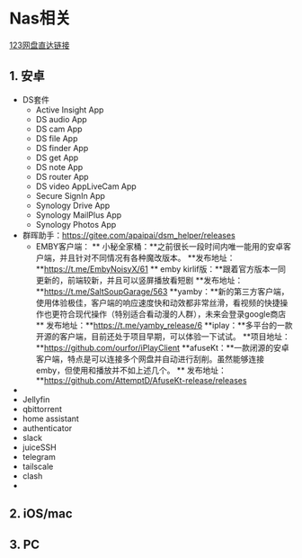 # Nas相关

[123网盘直达链接](https://www.123pan.com/s/wgO8Vv-xdKP3.html)
## 1. 安卓
- DS套件
    - Active Insight App
    - DS audio App
    - DS cam App
    - DS file App
    - DS finder App
    - DS get App
    - DS note App
    - DS router App
    - DS video AppLiveCam App
    - Secure SignIn App
    - Synology Drive App
    - Synology MailPlus App
    - Synology Photos App
- 群晖助手：https://gitee.com/apaipai/dsm_helper/releases
    - EMBY客户端：
     ** 小秘全家桶：**之前很长一段时间内唯一能用的安卓客户端，并且针对不同情况有各种魔改版本。
      **发布地址：**https://t.me/EmbyNoisyX/61
     ** emby kirlif版：**跟着官方版本一同更新的，前端较新，并且可以竖屏播放看短剧
      **发布地址：**https://t.me/SaltSoupGarage/563
      **yamby：**新的第三方客户端，使用体验极佳，客户端的响应速度快和动效都非常丝滑，看视频的快捷操作也更符合现代操作（特别适合看动漫的人群），未来会登录google商店
     ** 发布地址：**https://t.me/yamby_release/6
      **iplay：**多平台的一款开源的客户端，目前还处于项目早期，可以体验一下试试。
      **项目地址：**https://github.com/ourfor/iPlayClient
      **afuseKt：**一款闭源的安卓客户端，特点是可以连接多个网盘并自动进行刮削。虽然能够连接emby，但使用和播放并不如上述几个。
     ** 发布地址：**https://github.com/AttemptD/AfuseKt-release/releases
- 
- Jellyfin
- qbittorrent
- home assistant
- authenticator
- slack
- juiceSSH
- telegram
- tailscale
- clash
- 
## 2. iOS/mac
## 3. PC
